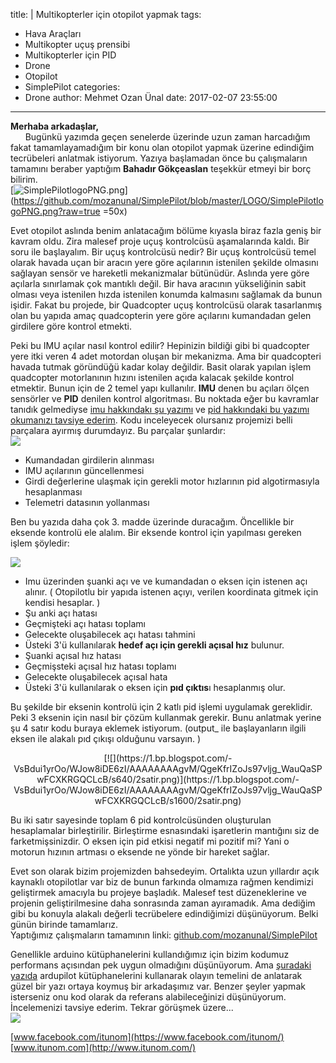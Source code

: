 title: |
  Multikopterler için otopilot yapmak
tags:
  - Hava Araçları
  - Multikopter uçuş prensibi
  - Multikopterler için PID
  - Drone
  - Otopilot
  - SimplePilot
categories:
  - Drone
author: Mehmet Ozan Ünal
date: 2017-02-07 23:55:00
---
**Merhaba arkadaşlar,**  
      Bugünkü yazımda geçen senelerde üzerinde uzun zaman harcadığım fakat tamamlayamadığım bir konu olan otopilot yapmak üzerine edindiğim tecrübeleri anlatmak istiyorum. Yazıya başlamadan önce bu çalışmaların tamamını beraber yaptığım **Bahadır Gökçeaslan** teşekkür etmeyi bir borç bilirim.  
[![SimplePilotlogoPNG.png](https://github.com/mozanunal/SimplePilot/blob/master/LOGO/SimplePilotlogoPNG.png?raw=true)](https://github.com/mozanunal/SimplePilot/blob/master/LOGO/SimplePilotlogoPNG.png?raw=true =50x)
<!-- more -->  
Evet otopilot aslında benim anlatacağım bölüme kıyasla biraz fazla geniş bir kavram oldu. Zira malesef proje uçuş kontrolcüsü aşamalarında kaldı. Bir soru ile başlayalım. Bir uçuş kontrolcüsü nedir? Bir uçuş kontrolcüsü temel olarak havada uçan bir aracın yere göre açılarının istenilen şekilde olmasını sağlayan sensör ve hareketli mekanizmalar bütünüdür. Aslında yere göre açılarla sınırlamak çok mantıklı değil. Bir hava aracının yükseliğinin sabit olması veya istenilen hızda istenilen konumda kalmasını sağlamak da bunun işidir. Fakat bu projede, bir Quadcopter uçuş kontrolcüsü olarak tasarlanmış olan bu yapıda amaç quadcopterin yere göre açılarını kumandadan gelen girdilere göre kontrol etmekti.  

Peki bu IMU açılar nasıl kontrol edilir? Hepinizin bildiği gibi bi quadcopter yere itki veren 4 adet motordan oluşan bir mekanizma. Ama bir quadcopteri havada tutmak göründüğü kadar kolay değildir. Basit olarak yapılan işlem quadcopter motorlanının hızını istenilen açıda kalacak şekilde kontrol etmektir. Bunun için de 2 temel yapı kullanılır. **IMU** denen bu açıları ölçen sensörler ve **PID** denilen kontrol algoritması. Bu noktada eğer bu kavramlar tanıdık gelmediyse [imu hakkındakı şu yazımı](http://mozanunal.blogspot.com.tr/2014/11/imu-aclarnn-3-boyutlu-olarak.html) ve [pid hakkındaki bu yazımı okumanızı tavsiye ederim](http://mozanunal.blogspot.com.tr/2015/07/multikopterler-icin-pid-kontrol.html). Kodu inceleyecek olursanız projemizi belli parçalara ayırmış durumdayız. Bu parçalar şunlardır:  
[![](https://1.bp.blogspot.com/-0r0O5XU4Pi4/WJBy6Kg235I/AAAAAAAAgos/j8facocHfcQM--HEugDgHNEba0fSg702gCK4B/s640/13c23d1c-887a-11e5-93fd-7ed0b2ac84db.png)](http://1.bp.blogspot.com/-0r0O5XU4Pi4/WJBy6Kg235I/AAAAAAAAgos/j8facocHfcQM--HEugDgHNEba0fSg702gCK4B/s1600/13c23d1c-887a-11e5-93fd-7ed0b2ac84db.png)

* Kumandadan girdilerin alınması
* IMU açılarının güncellenmesi
* Girdi değerlerine ulaşmak için gerekli motor hızlarının pid algotirmasıyla hesaplanması
* Telemetri datasının yollanması 

Ben bu yazıda daha çok 3\. madde üzerinde duracağım. Öncellikle bir eksende kontrolü ele alalım. Bir eksende kontrol için yapılması gereken işlem şöyledir:  

[![](https://4.bp.blogspot.com/-l-7lo97I1WU/WJoxPV_I7MI/AAAAAAAAgvQ/CqNsoEAsjI4_4VZWl0zY6sCxhbJ04AI9wCLcB/s640/2%2Bkatli.png)](https://4.bp.blogspot.com/-l-7lo97I1WU/WJoxPV_I7MI/AAAAAAAAgvQ/CqNsoEAsjI4_4VZWl0zY6sCxhbJ04AI9wCLcB/s1600/2%2Bkatli.png)

*   Imu üzerinden şuanki açı ve ve kumandadan o eksen için istenen açı alınır. ( Otopilotlu bir yapıda istenen açıyı, verilen koordinata gitmek için kendisi hesaplar. ) 
*   Şu anki açı hatası
*   Geçmişteki açı hatası toplamı
*   Gelecekte oluşabilecek açı hatası tahmini
*   Üsteki 3'ü kullanılarak **hedef açı için gerekli açısal hız** bulunur.
* Şuanki açısal hız hatası
* Geçmişsteki açısal hız hatası toplamı
* Gelecekte oluşabilecek açısal hata
* Üsteki 3'ü kullanılarak o eksen için **pıd çıktıs**ı hesaplanmış olur.

Bu şekilde bir eksenin kontrolü için 2 katlı pid işlemi uygulamak gereklidir. Peki 3 eksenin için nasıl bir çözüm kullanmak gerekir. Bunu anlatmak yerine şu 4 satır kodu buraya eklemek istiyorum. (output_ ile başlayanların ilgili eksen ile alakalı pıd çıkışı olduğunu varsayın. )  

<div class="separator" style="clear: both; text-align: center;">[![](https://1.bp.blogspot.com/-VsBdui1yrOo/WJow8iDE6zI/AAAAAAAAgvM/QgeKfrIZoJs97vljg_WauQaSPwFCXKRGQCLcB/s640/2satir.png)](https://1.bp.blogspot.com/-VsBdui1yrOo/WJow8iDE6zI/AAAAAAAAgvM/QgeKfrIZoJs97vljg_WauQaSPwFCXKRGQCLcB/s1600/2satir.png)</div>

Bu iki satır sayesinde toplam 6 pid kontrolcüsünden oluşturulan hesaplamalar birleştirilir. Birleştirme esnasındaki işaretlerin mantığını siz de farketmişsinizdir. O eksen için pid etkisi negatif mi pozitif mi? Yani o motorun hızının artması o eksende ne yönde bir hareket sağlar.  

Evet son olarak bizim projemizden bahsedeyim. Ortalıkta uzun yıllardır açık kaynaklı otopilotlar var biz de bunun farkında olmamıza rağmen kendimizi geliştirmek amacıyla bu projeye başladık. Malesef test düzeneklerine ve projenin geliştirilmesine daha sonrasında zaman ayıramadık. Ama dediğim gibi bu konuyla alakalı değerli tecrübelere edindiğimizi düşünüyorum. Belki günün birinde tamamlarız.  
Yaptığımız çalışmaların tamamının linki: [github.com/mozanunal/SimplePilot](https://github.com/mozanunal/SimplePilot)  

Genellikle arduino kütüphanelerini kullandığımız için bizim kodumuz performans açısından pek uygun olmadığını düşünüyorum. Ama [şuradaki yazıda](http://blog.owenson.me/build-your-own-quadcopter-flight-controller/) ardupilot kütüphanelerini kullanarak olayın temelini de anlatarak güzel bir yazı ortaya koymuş bir arkadaşımız var. Benzer şeyler yapmak isterseniz onu kod olarak da referans alabileceğinizi düşünüyorum. İncelemenizi tavsiye ederim. Tekrar görüşmek üzere...  
[![](https://3.bp.blogspot.com/-YiGDOZUeOHE/WJovcTla4XI/AAAAAAAAgvA/Yv_M7OkE1k0RdFAY2gr5vSeUoYVn0PAfwCLcB/s400/10325759_697947633595740_3634479068948109564_n.jpg)](https://3.bp.blogspot.com/-YiGDOZUeOHE/WJovcTla4XI/AAAAAAAAgvA/Yv_M7OkE1k0RdFAY2gr5vSeUoYVn0PAfwCLcB/s1600/10325759_697947633595740_3634479068948109564_n.jpg)

[www.facebook.com/itunom](https://www.facebook.com/itunom/)  
[www.itunom.com](http://www.itunom.com/)